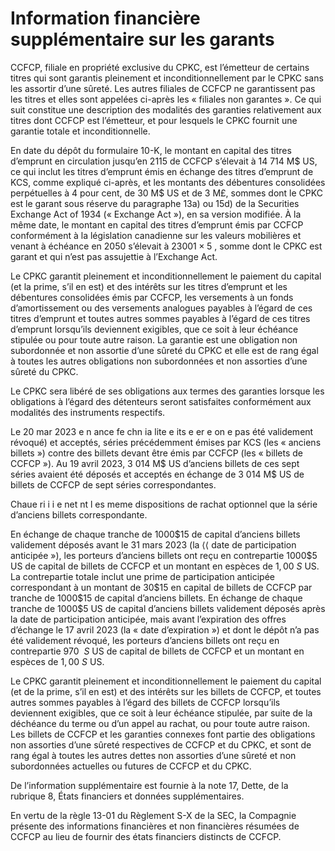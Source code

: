 # Information financière supplémentaire sur les garants

CCFCP, filiale en propriété exclusive du CPKC, est l’émetteur de certains titres qui sont garantis pleinement et inconditionnellement par le CPKC sans les assortir d’une sûreté. Les autres filiales de CCFCP ne garantissent pas les titres et elles sont appelées ci-après les « filiales non garantes ». Ce qui suit constitue une description des modalités des garanties relativement aux titres dont CCFCP est l’émetteur, et pour lesquels le CPKC fournit une garantie totale et inconditionnelle.

En date du dépôt du formulaire 10-K, le montant en capital des titres d’emprunt en circulation jusqu’en 2115 de CCFCP s’élevait à 14 714 M\$ US, ce qui inclut les titres d’emprunt émis en échange des titres d’emprunt de KCS, comme expliqué ci-après, et les montants des débentures consolidées perpétuelles à 4 pour cent, de 30 M\$ US et de 3 M£, sommes dont le CPKC est le garant sous réserve du paragraphe 13a) ou 15d) de la Securities Exchange Act of 1934 (« Exchange Act »), en sa version modifiée. À la même date, le montant en capital des titres d’emprunt émis par CCFCP conformément à la législation canadienne sur les valeurs mobilières et venant à échéance en 2050 s’élevait à $2 3 0 0 1 \times 5$ , somme dont le CPKC est garant et qui n’est pas assujettie à l’Exchange Act.

Le CPKC garantit pleinement et inconditionnellement le paiement du capital (et la prime, s’il en est) et des intérêts sur les titres d’emprunt et les débentures consolidées émis par CCFCP, les versements à un fonds d’amortissement ou des versements analogues payables à l’égard de ces titres d’emprunt et toutes autres sommes payables à l’égard de ces titres d’emprunt lorsqu’ils deviennent exigibles, que ce soit à leur échéance stipulée ou pour toute autre raison. La garantie est une obligation non subordonnée et non assortie d’une sûreté du CPKC et elle est de rang égal à toutes les autres obligations non subordonnées et non assorties d’une sûreté du CPKC.

Le CPKC sera libéré de ses obligations aux termes des garanties lorsque les obligations à l’égard des détenteurs seront satisfaites conformément aux modalités des instruments respectifs.

Le 20 mar 2023 e  n ance  fe chn ia lite e its e  er  e  on e pas été validement révoqué) et acceptés, séries précédemment émises par KCS (les « anciens billets ») contre des billets devant être émis par CCFCP (les « billets de CCFCP »). Au 19 avril 2023, 3 014 M\$ US d’anciens billets de ces sept séries avaient été déposés et acceptés en échange de 3 014 M\$ US de billets de CCFCP de sept séries correspondantes.

Chaue ri i  i e  net   nt l es meme dispositions de rachat optionnel que la série d’anciens billets correspondante.

En échange de chaque tranche de $1 0 0 0 \$ 1 5$ de capital d’anciens billets validement déposés avant le 31 mars 2023 (la $\langle \langle$ date de participation anticipée »), les porteurs d’anciens billets ont reçu en contrepartie $1 0 0 0 \$ 5$ US de capital de billets de CCFCP et un montant en espèces de $1 , 0 0 { \ S }$ US. La contrepartie totale inclut une prime de participation anticipée correspondant à un montant de $3 0 \$ 15$ en capital de billets de CCFCP par tranche de $1 0 0 0 \$ 1 5$ de capital d’anciens billets. En échange de chaque tranche de $1 0 0 0 \$ 5$ US de capital d’anciens billets validement déposés après la date de participation anticipée, mais avant l’expiration des offres d’échange le 17 avril 2023 (la « date d’expiration ») et dont le dépôt n’a pas été validement révoqué, les porteurs d’anciens billets ont reçu en contrepartie $9 7 0 ~ \ S$ US de capital de billets de CCFCP et un montant en espèces de ${ 1 , 0 0 \ S }$ US.

Le CPKC garantit pleinement et inconditionnellement le paiement du capital (et de la prime, s’il en est) et des intérêts sur les billets de CCFCP, et toutes autres sommes payables à l’égard des billets de CCFCP lorsqu’ils deviennent exigibles, que ce soit à leur échéance stipulée, par suite de la déchéance du terme ou d’un appel au rachat, ou pour toute autre raison. Les billets de CCFCP et les garanties connexes font partie des obligations non assorties d’une sûreté respectives de CCFCP et du CPKC, et sont de rang égal à toutes les autres dettes non assorties d’une sûreté et non subordonnées actuelles ou futures de CCFCP et du CPKC.

De l’information supplémentaire est fournie à la note 17, Dette, de la rubrique 8, États financiers et données supplémentaires.

En vertu de la règle 13-01 du Règlement S-X de la SEC, la Compagnie présente des informations financières et non financières résumées de CCFCP au lieu de fournir des états financiers distincts de CCFCP.